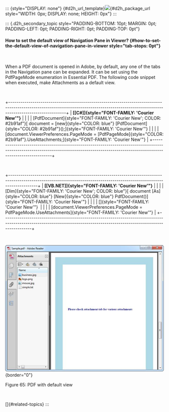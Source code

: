 ::: {style="DISPLAY: none"}
[](ms-xhelp:///?Id=d2h_url_template){#d2h_url_template}![](!package_url!){#d2h_package_url style="WIDTH: 0px; DISPLAY: none; HEIGHT: 0px"}
:::

::: {.d2h_secondary_topic style="PADDING-BOTTOM: 10pt; MARGIN: 0pt; PADDING-LEFT: 0pt; PADDING-RIGHT: 0pt; PADDING-TOP: 0pt"}
#### How to set the default view of Navigation Pane in Viewer? {#how-to-set-the-default-view-of-navigation-pane-in-viewer style="tab-stops: 0pt"}

 

When a PDF document is opened in Adobe, by default, any one of the tabs in the Navigation pane can be expanded. It can be set using the PdfPageMode enumeration in Essential PDF. The following code snippet when executed, make Attachments as a default view.

 

+----------------------------------------------------------------------------------------------------------------------------------------------------------------------------------------+
| **[\[C#\]]{style="FONT-FAMILY: 'Courier New'"}**                                                                                                                                       |
|                                                                                                                                                                                        |
| [PdfDocument]{style="FONT-FAMILY: 'Courier New'; COLOR: #2b91af"}[ document = [new]{style="COLOR: blue"} [PdfDocument]{style="COLOR: #2b91af"}();]{style="FONT-FAMILY: 'Courier New'"} |
|                                                                                                                                                                                        |
| [document.ViewerPreferences.PageMode = [PdfPageMode]{style="COLOR: #2b91af"}.UseAttachments;]{style="FONT-FAMILY: 'Courier New'"}                                                      |
+----------------------------------------------------------------------------------------------------------------------------------------------------------------------------------------+

 

+--------------------------------------------------------------------------------------------------------------------------------------------------------------------------+
| **[\[VB.NET\]]{style="FONT-FAMILY: 'Courier New'"}**                                                                                                                     |
|                                                                                                                                                                          |
| [Dim]{style="FONT-FAMILY: 'Courier New'; COLOR: blue"}[ document [As]{style="COLOR: blue"} [New]{style="COLOR: blue"} PdfDocument()]{style="FONT-FAMILY: 'Courier New'"} |
|                                                                                                                                                                          |
| []{style="FONT-FAMILY: 'Courier New'"}                                                                                                                                   |
|                                                                                                                                                                          |
| [document.ViewerPreferences.PageMode = PdfPageMode.UseAttachments]{style="FONT-FAMILY: 'Courier New'"}                                                                   |
+--------------------------------------------------------------------------------------------------------------------------------------------------------------------------+

 

![](ImagesExt/image22_76.jpg){border="0"}

Figure 65: PDF with default view

 

[]{#related-topics}
:::
